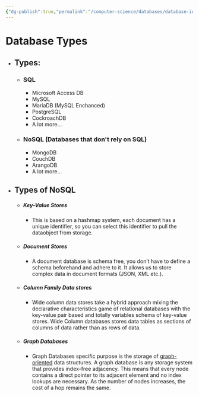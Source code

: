 ```yaml
---
{"dg-publish":true,"permalink":"/computer-science/databases/database-introduction/types/","dgHomeLink":true,"dgPassFrontmatter":false}
---
```


# Database Types
- ## Types:
	- ### SQL
		- Microsoft Access DB
		- MySQL
		- MariaDB (MySQL Enchanced)
		- PostgreSQL
		- CockroachDB
		- A lot more...

	- ### NoSQL (Databases that don't rely on SQL)
		- MongoDB
		- CouchDB
		- ArangoDB
		- A lot more...

- ## Types of NoSQL
	- ##### Key-Value Stores
		- This is based on a hashmap system, each document has a unique identifier, so you can select this identifier to pull the dataobject from storage.
	- ##### Document Stores
		- A document database is schema free, you don’t have to define a schema beforehand and adhere to it. It allows us to store complex data in document formats (JSON, XML etc.).
	- ##### Column Family Data stores
		- Wide column data stores take a hybrid approach mixing the declarative characteristics game of relational databases with the key-value pair based and totally variables schema of key-value stores. Wide Column databases stores data tables as sections of columns of data rather than as rows of data.
	- ##### Graph Databases
		- Graph Databases specific purpose is the storage of [graph-oriented](https://en.wikipedia.org/wiki/Graph_(data_structure) "What are Graph oriented Data Structures ?") data structures. A graph database is any storage system that provides index-free adjacency. This means that every node contains a direct pointer to its adjacent element and no index lookups are necessary. As the number of nodes increases, the cost of a hop remains the same.